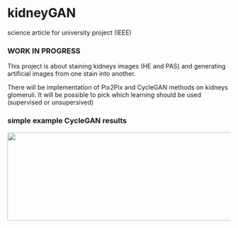 # kidneyGAN
science article for university project (IEEE)
### WORK IN PROGRESS
This project is about staining kidneys images (HE and PAS) and generating artificial images from one stain into another.

There will be implementation of Pix2Pix and CycleGAN methods on kidneys glomeruli. It will be possible to pick which learning should be used (supervised or unsupersived)


### simple example CycleGAN results
<img src="https://github.com/Falien164/kidneyGAN/blob/main/images/cyclegan_result.png" width="600" height="200">
